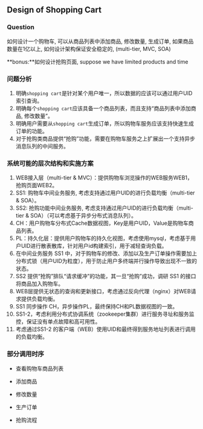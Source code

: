 ## Design of Shopping Cart

### Question
如何设计一个购物车, 可以从商品列表中添加商品, 修改数量, 生成订单, 如果商品数量在1亿以上, 如何设计架构保证安全稳定的,
(multi-tier, MVC, SOA)<p/>
**bonus:**如何设计抢购页面, suppose we have limited products and time

### 问题分析
1. 明确`shopping cart`是针对某个用户唯一，所以数据的应该可以通过用户UID索引查询。
2. 明确每个`shopping cart`应该具备一个商品列表，而且支持“商品列表中添加商品, 修改数量”。
3. 明确用户需要从`shopping cart`生成订单，所以购物车服务应该支持快速生成订单的功能。
4. 对于抢购类商品提供“抢购”功能，需要在购物车服务之上扩展出一个支持异步消息队列的中间服务。

### 系统可能的层次结构和实施方案
1. WEB接入层（multi-tier & MVC）：提供购物车浏览操作的WEB服务WEB1，抢购页面WEB2。
2. SS1: 购物车中间业务服务, 考虑支持通过用户UID的进行负载均衡（multi-tier & SOA）。
3. SS2: 抢购功能中间业务服务, 考虑支持通过用户UID的进行负载均衡（multi-tier & SOA）（可以考虑基于异步分布式消息队列）。
4. CH：用户购物车分布式Cache数据视图，Key是用户UID，Value是购物车商品列表。
5. PL：持久化层：提供用户购物车的持久化视图，考虑使用mysql，考虑基于用户UID进行散表散库，针对用户id构建索引，用于减轻查询负载。
6. 在中间业务服务 SS1 中，对于购物车的修改、添加以及生产订单操作需要加上分布式锁（用户UID为粒度），用于防止用户多终端并行操作导致出现不一致的状态。
7. SS2 提供“抢购”排队“请求缓冲”的功能，其一旦“抢购”成功，调研 SS1 的接口将商品加入购物车。
8. WEB层提供无状态的查询和更新接口，考虑通过反向代理（nginx）对WEB请求提供负载均衡。
9. SS1 同步操作 CH，异步操作PL，最终保持CH和PL数据视图的一致。
10. SS1-2，考虑利用分布式协调系统（zookeeper集群）进行服务寻址和服务监控，保证没有单点故障和高可用性。
11. 考虑通过SS1-2 的客户端（WEB）使用UID和最终得到服务地址列表进行调用的负载均衡。

### 部分调用时序

- 查看购物车商品列表

- 添加商品

- 修改数量

- 生产订单

- 抢购流程
